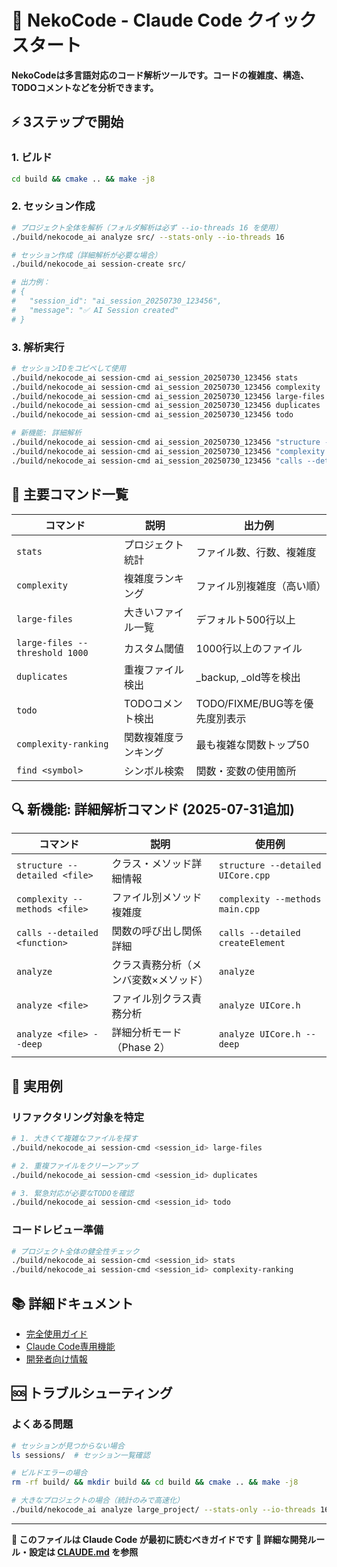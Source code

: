 # 🤖 NekoCode - Claude Code クイックスタート

**NekoCodeは多言語対応のコード解析ツールです。コードの複雑度、構造、TODOコメントなどを分析できます。**

## ⚡ 3ステップで開始

### 1. ビルド
```bash
cd build && cmake .. && make -j8
```

### 2. セッション作成
```bash
# プロジェクト全体を解析（フォルダ解析は必ず --io-threads 16 を使用）
./build/nekocode_ai analyze src/ --stats-only --io-threads 16

# セッション作成（詳細解析が必要な場合）
./build/nekocode_ai session-create src/

# 出力例：
# {
#   "session_id": "ai_session_20250730_123456",
#   "message": "✅ AI Session created"
# }
```

### 3. 解析実行
```bash
# セッションIDをコピペして使用
./build/nekocode_ai session-cmd ai_session_20250730_123456 stats
./build/nekocode_ai session-cmd ai_session_20250730_123456 complexity
./build/nekocode_ai session-cmd ai_session_20250730_123456 large-files
./build/nekocode_ai session-cmd ai_session_20250730_123456 duplicates
./build/nekocode_ai session-cmd ai_session_20250730_123456 todo

# 新機能: 詳細解析
./build/nekocode_ai session-cmd ai_session_20250730_123456 "structure --detailed main.cpp"
./build/nekocode_ai session-cmd ai_session_20250730_123456 "complexity --methods main.cpp"
./build/nekocode_ai session-cmd ai_session_20250730_123456 "calls --detailed processData"
```

## 🎯 主要コマンド一覧

| コマンド | 説明 | 出力例 |
|---------|------|--------|
| `stats` | プロジェクト統計 | ファイル数、行数、複雑度 |
| `complexity` | 複雑度ランキング | ファイル別複雑度（高い順） |
| `large-files` | 大きいファイル一覧 | デフォルト500行以上 |
| `large-files --threshold 1000` | カスタム閾値 | 1000行以上のファイル |
| `duplicates` | 重複ファイル検出 | _backup, _old等を検出 |
| `todo` | TODOコメント検出 | TODO/FIXME/BUG等を優先度別表示 |
| `complexity-ranking` | 関数複雑度ランキング | 最も複雑な関数トップ50 |
| `find <symbol>` | シンボル検索 | 関数・変数の使用箇所 |

## 🔍 新機能: 詳細解析コマンド (2025-07-31追加)

| コマンド | 説明 | 使用例 |
|---------|------|--------|
| `structure --detailed <file>` | クラス・メソッド詳細情報 | `structure --detailed UICore.cpp` |
| `complexity --methods <file>` | ファイル別メソッド複雑度 | `complexity --methods main.cpp` |
| `calls --detailed <function>` | 関数の呼び出し関係詳細 | `calls --detailed createElement` |
| `analyze` | クラス責務分析（メンバ変数×メソッド） | `analyze` |
| `analyze <file>` | ファイル別クラス責務分析 | `analyze UICore.h` |
| `analyze <file> --deep` | 詳細分析モード（Phase 2） | `analyze UICore.h --deep` |

## 🚀 実用例

### リファクタリング対象を特定
```bash
# 1. 大きくて複雑なファイルを探す
./build/nekocode_ai session-cmd <session_id> large-files

# 2. 重複ファイルをクリーンアップ
./build/nekocode_ai session-cmd <session_id> duplicates

# 3. 緊急対応が必要なTODOを確認
./build/nekocode_ai session-cmd <session_id> todo
```

### コードレビュー準備
```bash
# プロジェクト全体の健全性チェック
./build/nekocode_ai session-cmd <session_id> stats
./build/nekocode_ai session-cmd <session_id> complexity-ranking
```

## 📚 詳細ドキュメント

- [完全使用ガイド](docs/USAGE_jp.md)
- [Claude Code専用機能](docs/claude-code/INDEX.md)
- [開発者向け情報](CLAUDE.md)

## 🆘 トラブルシューティング

### よくある問題
```bash
# セッションが見つからない場合
ls sessions/  # セッション一覧確認

# ビルドエラーの場合
rm -rf build/ && mkdir build && cd build && cmake .. && make -j8

# 大きなプロジェクトの場合（統計のみで高速化）
./build/nekocode_ai analyze large_project/ --stats-only --io-threads 16
```

---
**🎯 このファイルは Claude Code が最初に読むべきガイドです**
**📝 詳細な開発ルール・設定は [CLAUDE.md](CLAUDE.md) を参照**
